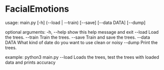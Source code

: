 # FacialEmotions
usage: main.py [-h] (--load | --train) [--save] [--data DATA] [--dump]

optional arguments:
  -h, --help   show this help message and exit
  --load       Load the trees.
  --train      Train the trees.
  --save       Train and save the trees.
  --data DATA  What kind of date do you want to use clean or noisy
  --dump       Print the trees.

  example: python3 main.py --load
  Loads the trees, test the trees with loaded data and prints accuracy 
